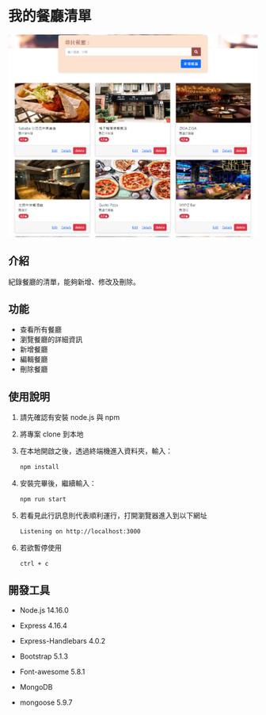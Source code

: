 # 我的餐廳清單
![Index page about Restaurant List](./public/image/restaurant_list.png)

## 介紹
紀錄餐廳的清單，能夠新增、修改及刪除。

## 功能
- 查看所有餐廳
- 瀏覽餐廳的詳細資訊
- 新增餐廳
- 編輯餐廳
- 刪除餐廳

## 使用說明

1. 請先確認有安裝 node.js 與 npm
2. 將專案 clone 到本地
3. 在本地開啟之後，透過終端機進入資料夾，輸入：

   ```bash
   npm install
   ```

4. 安裝完畢後，繼續輸入：

   ```bash
   npm run start
   ```

5. 若看見此行訊息則代表順利運行，打開瀏覽器進入到以下網址

   ```bash
   Listening on http://localhost:3000
   ```

6. 若欲暫停使用

   ```bash
   ctrl + c
   ```


## 開發工具

- Node.js 14.16.0
- Express 4.16.4
- Express-Handlebars 4.0.2
- Bootstrap 5.1.3
- Font-awesome 5.8.1

- MongoDB
- mongoose 5.9.7

